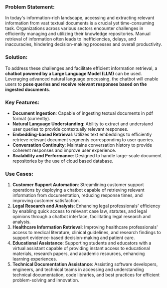 ### **Problem Statement:**

In today's information-rich landscape, accessing and extracting relevant information from vast textual documents is a crucial yet time-consuming task. Organizations across various sectors encounter challenges in efficiently managing and utilizing their knowledge repositories. Manual retrieval of information often leads to inefficiencies, delays, and inaccuracies, hindering decision-making processes and overall productivity.

### **Solution:**

To address these challenges and facilitate efficient information retrieval, a **chatbot powered by a Large Language Model (LLM)** can be used. Leveraging advanced natural language processing, the chatbot will enable users to **pose queries and receive relevant responses based on the ingested documents**.

### **Key Features:**

- **Document Ingestion**: Capable of ingesting textual documents in pdf format (currently).
- **Natural Language Understanding**: Ability to extract and understand user queries to provide contextually relevant responses.
- **Embedding-based Retrieval**: Utilizes text embeddings to efficiently retrieve relevant document segments corresponding to user queries.
- **Conversation Continuity**: Maintains conversation history to provide coherent responses and improve user experience.
- **Scalability and Performance**: Designed to handle large-scale document repositories by the use of cloud based database.

### **Use Cases:**

1. **Customer Support Automation**: Streamlining customer support operations by deploying a chatbot capable of retrieving relevant information from documentation, reducing response times, and improving customer satisfaction.
2. **Legal Research and Analysis**: Enhancing legal professionals' efficiency by enabling quick access to relevant case law, statutes, and legal opinions through a chatbot interface, facilitating legal research and analysis.
3. **Healthcare Information Retrieval**: Improving healthcare professionals' access to medical literature, clinical guidelines, and research findings to support evidence-based decision-making and patient care.
4. **Educational Assistance**: Supporting students and educators with a virtual assistant capable of providing instant access to educational materials, research papers, and academic resources, enhancing learning experiences.
5. **Technical Documentation Assistance**: Assisting software developers, engineers, and technical teams in accessing and understanding technical documentation, code libraries, and best practices for efficient problem-solving and innovation.

